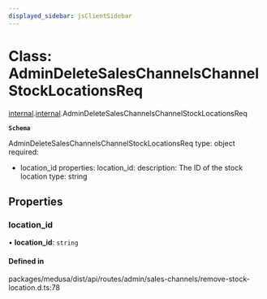 ```yaml
---
displayed_sidebar: jsClientSidebar
---
```


# Class: AdminDeleteSalesChannelsChannelStockLocationsReq

[internal](../modules/internal-8.md).[internal](../modules/internal-8.internal.md).AdminDeleteSalesChannelsChannelStockLocationsReq

**`Schema`**

AdminDeleteSalesChannelsChannelStockLocationsReq
type: object
required:
  - location_id
properties:
  location_id:
    description: The ID of the stock location
    type: string

## Properties

### location\_id

• **location\_id**: `string`

#### Defined in

packages/medusa/dist/api/routes/admin/sales-channels/remove-stock-location.d.ts:78
